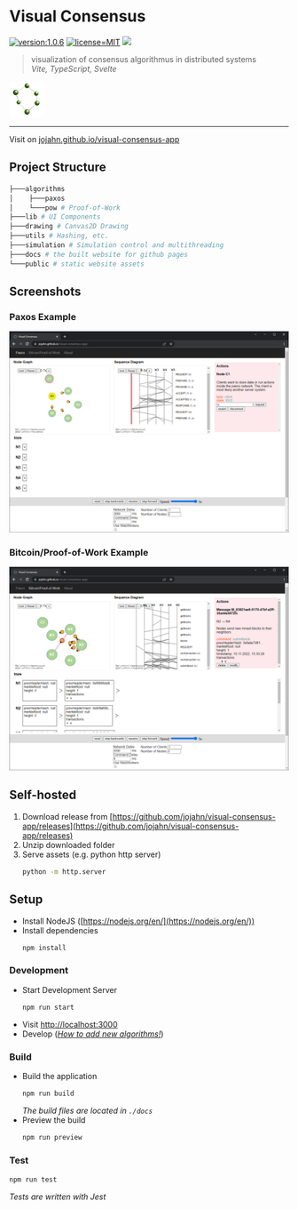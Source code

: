 # Visual Consensus  

[![version:1.0.6](https://img.shields.io/badge/version-1.0.6-purple.svg)](https://github.com/jojahn/visual-consensus-app/releases) [![license=MIT](https://img.shields.io/badge/license-MIT-blue.svg)](/LICENSE) [![](https://github.com/jojahn/visual-consensus-app/actions/workflows/pages/pages-build-deployment/badge.svg)](https://github.com/jojahn/visual-consensus-app/deployments/activity_log?environment=github-pages)


> visualization of consensus algorithmus in distributed systems  
> *Vite, TypeScript, Svelte*
 
![logo](assets/readme_logo.png)

---

Visit on [jojahn.github.io/visual-consensus-app](https://jojahn.github.io/visual-consensus-app/)

## Project Structure

```bash
├───algorithms
│    ├───paxos
│    └───pow # Proof-of-Work
├───lib # UI Components
├───drawing # Canvas2D Drawing
├───utils # Hashing, etc.
├───simulation # Simulation control and multithreading
├───docs # the built website for github pages
└───public # static website assets
```

## Screenshots

### Paxos Example

![Paxos Example](assets/screenshots/paxos_example.png)

### Bitcoin/Proof-of-Work Example

![Proof-of-Work Example](assets/screenshots/pow_example.png)

## Self-hosted

1. Download release from [https://github.com/jojahn/visual-consensus-app/releases](https://github.com/jojahn/visual-consensus-app/releases)
2. Unzip downloaded folder
3. Serve assets (e.g. python http server)
    ```bash
    python -m http.server
    ```

## Setup

* Install NodeJS ([https://nodejs.org/en/](https://nodejs.org/en/))
* Install dependencies
    ```bash
    npm install
    ```

### Development

* Start Development Server
    ```bash
    npm run start
    ```
* Visit [http://localhost:3000](http://localhost:3000)
* Develop (*[How to add new algorithms!](DOCS.md#Adding%20a%20new%20algorithm)*)

### Build

* Build the application
    ```bash
    npm run build
    ```
    *The build files are located in `./docs`*
* Preview the build
    ```bash
    npm run preview
    ```

### Test

```bash
npm run test
```

*Tests are written with Jest*
